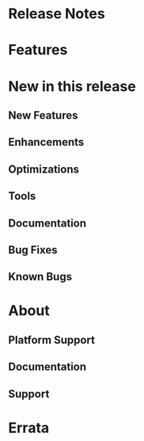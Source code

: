 # Release Notes

# Features

# New in this release

## New Features

## Enhancements

## Optimizations

## Tools

## Documentation

## Bug Fixes

## Known Bugs

# About

## Platform Support

## Documentation

## Support

# Errata
